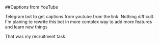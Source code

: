 ##Captions from YouTube

Telegram bot to get captions from youtube from the link. Nothing difficult.
I'm planing to rewrite this bot in more complex way to add more features and learn new things

That was my recruitment task